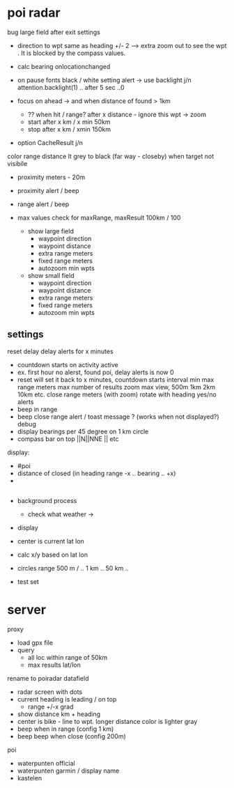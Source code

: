 
# poi radar
bug large field after exit settings
- direction to wpt same as heading +/- 2 --> extra zoom out to see the wpt . It is blocked by the compass values.
- calc bearing onlocationchanged
- on pause fonts black / white
setting alert -> use backlight j/n attention.backlight(1) .. after 5 sec ..0

- focus on ahead -> and when distance of found > 1km
  - ?? when hit / range? after x distance - ignore this wpt -> zoom 
  + start after x km / x min 50km
  + stop after x km / xmin 150km

- option CacheResult j/n

color range distance lt grey to black (far way - closeby) when target not visibile
  - proximity meters - 20m
  - proximity alert / beep
  - range alert / beep

- max values check for maxRange, maxResult 100km / 100


  - show large field
    - waypoint direction
    - waypoint distance
    - extra range meters
    - fixed range meters
    - autozoom min wpts
  - show small field
    - waypoint direction
    - waypoint distance
    - extra range meters
    - fixed range meters
    - autozoom min wpts

## settings
reset delay 
delay alerts for x minutes
  - countdown starts on activity active 
  - ex. first hour no alerst, found poi, delay alerts is now 0
  - reset will set it back to x minutes, countdown starts
interval min
max range meters
max number of results
zoom max view, 500m 1km 2km 10km etc.
close range meters (with zoom)
rotate with heading yes/no
alerts
- beep in range
- beep close range
alert / toast message ? (works when not displayed?)
debug
- display bearings per 45 degree on 1 km circle
- compass bar on top ||N||NNE || etc

display:
  - #poi
  - distance of closed (in heading range -x .. bearing .. +x)
  - 

## 
- background process
  - check what weather -> 
- display
- center is current lat lon
- calc x/y based on lat lon 
- circles range 500 m / .. 1 km .. 50 km ..

- test set 
  
# server
proxy
 - load gpx file
 - query
   - all loc within range of 50km
   - max results lat/lon

rename to poiradar
datafield
- radar screen with dots
- current heading is leading / on top
  - range +/-x grad 
- show distance km + heading
- center is bike - line to wpt. longer distance color is lighter gray
- beep when in range (config 1 km)
- beep beep when close (config 200m)


poi
- waterpunten official
- waterpunten garmin / display name
- kastelen





